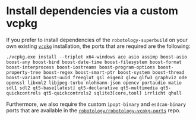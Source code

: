 # Install dependencies via a custom vcpkg 

If you prefer to install dependencies of the `robotology-superbuild` on your own existing [`vcpkg`](https://github.com/microsoft/vcpkg) installation,
the ports that are required are the following: 
~~~
./vcpkg.exe install --triplet x64-windows ace asio assimp boost-asio boost-any boost-bind boost-date-time boost-filesystem boost-format boost-interprocess boost-iostreams boost-program-options boost-property-tree boost-regex boost-smart-ptr boost-system boost-thread boost-variant boost-uuid freeglut gsl eigen3 glew glfw3 graphviz ode openssl libxml2 libjpeg-turbo nlohmann-json opencv portaudio matio sdl1 sdl2 qt5-base[latest] qt5-declarative qt5-multimedia qt5-quickcontrols qt5-quickcontrols2 sqlite3[core,tool] irrlicht qhull
~~~


Furthermore, we also require the custom `ipopt-binary` and `esdcan-binary` ports that are available in the [`robotology/robotology-vcpkg-ports`](https://github.com/robotology/robotology-vcpkg-ports) repo.
